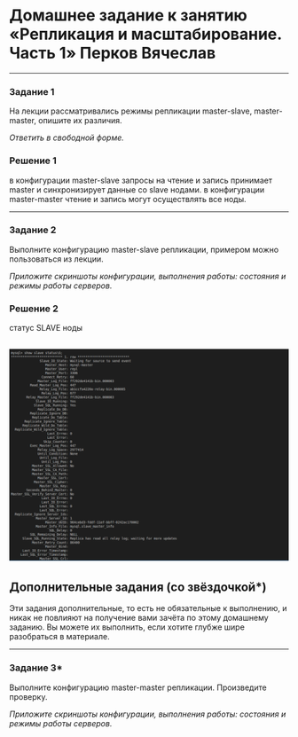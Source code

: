 # Домашнее задание к занятию «Репликация и масштабирование. Часть 1» Перков Вячеслав

---

### Задание 1

На лекции рассматривались режимы репликации master-slave, master-master, опишите их различия.

*Ответить в свободной форме.*

### Решение 1

в конфигурации master-slave запросы на чтение и запись принимает master и синхронизирует данные со slave нодами.
в конфигурации master-master чтение и запись могут осуществлять все ноды. 

---

### Задание 2

Выполните конфигурацию master-slave репликации, примером можно пользоваться из лекции.

*Приложите скриншоты конфигурации, выполнения работы: состояния и режимы работы серверов.*


### Решение 2

статус SLAVE ноды   

![slave](https://github.com/vyacheslav-PA/netology/blob/e002e5a72e2f9954846a3e95a3b1c244f423d416/sys-admin/database/replication/img/img-status-slave-1.png)
---

## Дополнительные задания (со звёздочкой*)
Эти задания дополнительные, то есть не обязательные к выполнению, и никак не повлияют на получение вами зачёта по этому домашнему заданию. Вы можете их выполнить, если хотите глубже шире разобраться в материале.

---

### Задание 3* 

Выполните конфигурацию master-master репликации. Произведите проверку.

*Приложите скриншоты конфигурации, выполнения работы: состояния и режимы работы серверов.*